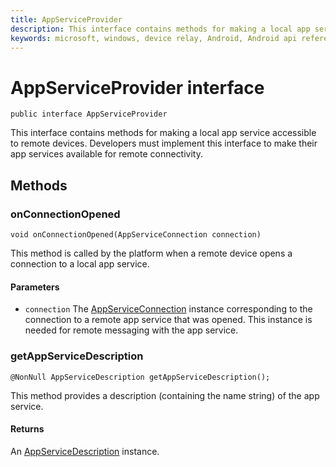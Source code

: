 ```yaml
---
title: AppServiceProvider 
description: This interface contains methods for making a local app service accessible to remote devices.
keywords: microsoft, windows, device relay, Android, Android api reference
---
```


# AppServiceProvider interface

```
public interface AppServiceProvider
```

This interface contains methods for making a local app service accessible to remote devices. Developers must implement this interface to make their app services available for remote connectivity.

## Methods

### onConnectionOpened
`void onConnectionOpened(AppServiceConnection connection)` 

This method is called by the platform when a remote device opens a connection to a local app service.

#### Parameters
* `connection` The [AppServiceConnection](AppServiceConnection.md) instance corresponding to the connection to a remote app service that was opened. This instance is needed for remote messaging with the app service.

### getAppServiceDescription
`@NonNull AppServiceDescription getAppServiceDescription();` 

This method provides a description (containing the name string) of the app service.

#### Returns
An [AppServiceDescription](AppServiceDescription.md) instance.